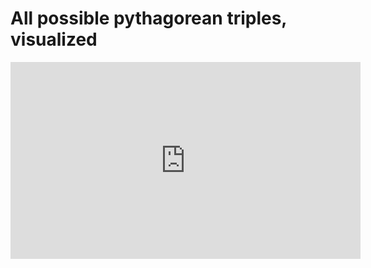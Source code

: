 # All possible pythagorean triples, visualized

<iframe width="560" height="315" src="https://www.youtube.com/embed/QJYmyhnaaek" frameborder="0" allow="accelerometer; autoplay; clipboard-write; encrypted-media; gyroscope; picture-in-picture" allowfullscreen></iframe>
